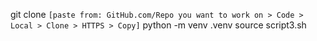 git clone ```[paste from: GitHub.com/Repo you want to work on > Code > Local > Clone > HTTPS > Copy]```
python -m venv .venv
source script3.sh